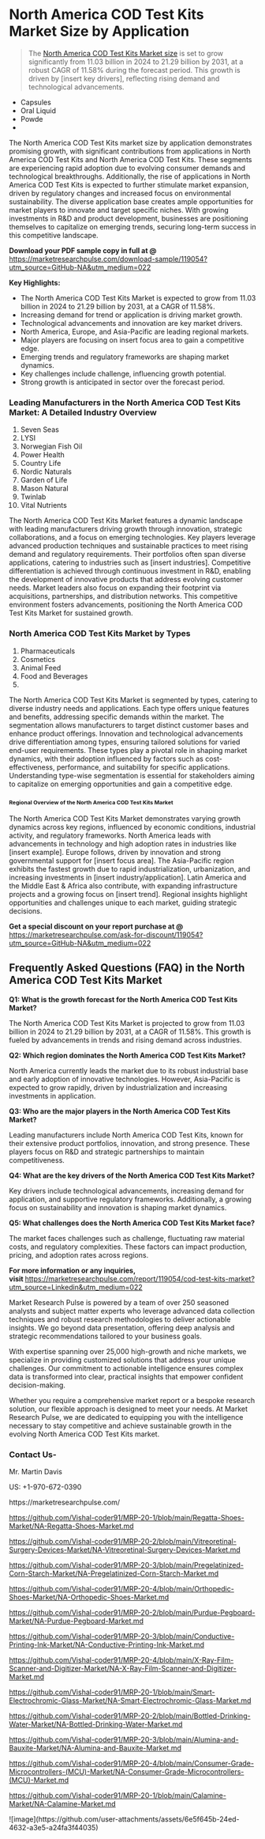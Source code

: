 <h1>North America COD Test Kits Market&nbsp;Size by Application</h1><blockquote><p>The <a href="https://marketresearchpulse.com/download-sample/119054?utm_source=GitHub-NA&amp;utm_medium=022">North America COD Test Kits Market size</a> is set to grow significantly from 11.03 billion in 2024 to 21.29 billion by 2031, at a robust CAGR of 11.58% during the forecast period. This growth is driven by [insert key drivers], reflecting rising demand and technological advancements.</p></blockquote><ul><li>Capsules <li> Oral Liquid <li> Powde <li> </li></ul><p>The North America COD Test Kits market size by application demonstrates promising growth, with significant contributions from applications in North America COD Test Kits and North America COD Test Kits. These segments are experiencing rapid adoption due to evolving consumer demands and technological breakthroughs. Additionally, the rise of applications in North America COD Test Kits is expected to further stimulate market expansion, driven by regulatory changes and increased focus on environmental sustainability. The diverse application base creates ample opportunities for market players to innovate and target specific niches. With growing investments in R&D and product development, businesses are positioning themselves to capitalize on emerging trends, securing long-term success in this competitive landscape.</p><p><strong>Download your PDF sample copy in full at @ </strong><a href="https://marketresearchpulse.com/download-sample/119054?utm_source=GitHub-NA&amp;utm_medium=022">https://marketresearchpulse.com/download-sample/119054?utm_source=GitHub-NA&amp;utm_medium=022</a></p><p><strong>Key Highlights: </strong></p><ul><li>The North America COD Test Kits Market is expected to grow from 11.03 billion in 2024 to 21.29 billion by 2031, at a CAGR of 11.58%.</li><li>Increasing demand for trend or application is driving market growth.</li><li>Technological advancements and innovation are key market drivers.</li><li>North America, Europe, and Asia-Pacific are leading regional markets.</li><li>Major players are focusing on insert focus area to gain a competitive edge.</li><li>Emerging trends and regulatory frameworks are shaping market dynamics.</li><li>Key challenges include challenge, influencing growth potential.</li><li>Strong growth is anticipated in sector over the forecast period.</li></ul><h3>Leading Manufacturers in the North America COD Test Kits Market: A Detailed Industry Overview</h3><ol><li>Seven Seas</li><li>LYSI</li><li>Norwegian Fish Oil</li><li>Power Health</li><li>Country Life</li><li>Nordic Naturals</li><li>Garden of Life</li><li>Mason Natural</li><li>Twinlab</li><li>Vital Nutrients</li></ol><div class="flex max-w-full flex-col flex-grow"><div class="min-h-8 text-message flex w-full flex-col items-end gap-2 whitespace-normal break-words [.text-message+&amp;]:mt-5" dir="auto" data-message-author-role="assistant" data-message-id="fd8432e4-4910-450d-b182-61b7bfb0a01f" data-message-model-slug="gpt-4o"><div class="flex w-full flex-col gap-1 empty:hidden first:pt-[3px]"><div class="markdown prose w-full break-words dark:prose-invert light"><p>The North America COD Test Kits Market features a dynamic landscape with leading manufacturers driving growth through innovation, strategic collaborations, and a focus on emerging technologies. Key players leverage advanced production techniques and sustainable practices to meet rising demand and regulatory requirements. Their portfolios often span diverse applications, catering to industries such as [insert industries]. Competitive differentiation is achieved through continuous investment in R&amp;D, enabling the development of innovative products that address evolving customer needs. Market leaders also focus on expanding their footprint via acquisitions, partnerships, and distribution networks. This competitive environment fosters advancements, positioning the North America COD Test Kits Market for sustained growth.</p></div></div></div></div><h3>North America COD Test Kits Market by Types</h3><ol><li>Pharmaceuticals <li> Cosmetics <li> Animal Feed <li> Food and Beverages <li> </li></ol><div class="flex max-w-full flex-col flex-grow"><div class="min-h-8 text-message flex w-full flex-col items-end gap-2 whitespace-normal break-words [.text-message+&amp;]:mt-5" dir="auto" data-message-author-role="assistant" data-message-id="084470be-0bb7-4664-bddf-5156b4f41249" data-message-model-slug="gpt-4o-mini"><div class="flex w-full flex-col gap-1 empty:hidden first:pt-[3px]"><div class="markdown prose w-full break-words dark:prose-invert light"><p>The North America COD Test Kits Market is segmented by types, catering to diverse industry needs and applications. Each type offers unique features and benefits, addressing specific demands within the market. The segmentation allows manufacturers to target distinct customer bases and enhance product offerings. Innovation and technological advancements drive differentiation among types, ensuring tailored solutions for varied end-user requirements. These types play a pivotal role in shaping market dynamics, with their adoption influenced by factors such as cost-effectiveness, performance, and suitability for specific applications. Understanding type-wise segmentation is essential for stakeholders aiming to capitalize on emerging opportunities and gain a competitive edge.</p></div></div></div></div><h3><span style="font-size: 11px;">Regional Overview of the North America COD Test Kits Market</span></h3><div class="flex max-w-full flex-col flex-grow"><div class="min-h-8 text-message flex w-full flex-col items-end gap-2 whitespace-normal break-words [.text-message+&amp;]:mt-5" dir="auto" data-message-author-role="assistant" data-message-id="e9038762-ce64-4e30-91c9-9bd413514231" data-message-model-slug="gpt-4o-mini"><div class="flex w-full flex-col gap-1 empty:hidden first:pt-[3px]"><div class="markdown prose w-full break-words dark:prose-invert light"><p>The North America COD Test Kits Market demonstrates varying growth dynamics across key regions, influenced by economic conditions, industrial activity, and regulatory frameworks. North America leads with advancements in technology and high adoption rates in industries like [insert example]. Europe follows, driven by innovation and strong governmental support for [insert focus area]. The Asia-Pacific region exhibits the fastest growth due to rapid industrialization, urbanization, and increasing investments in [insert industry/application]. Latin America and the Middle East &amp; Africa also contribute, with expanding infrastructure projects and a growing focus on [insert trend]. Regional insights highlight opportunities and challenges unique to each market, guiding strategic decisions.</p></div></div></div></div><p><strong>Get a special discount on your report purchase at @ </strong><a href="https://marketresearchpulse.com/ask-for-discount/119054?utm_source=GitHub-NA&amp;utm_medium=022">https://marketresearchpulse.com/ask-for-discount/119054?utm_source=GitHub-NA&amp;utm_medium=022</a></p><h2>Frequently Asked Questions (FAQ) in the North America COD Test Kits Market</h2><p><strong>Q1: What is the growth forecast for the North America COD Test Kits Market?</strong></p><p>The North America COD Test Kits Market is projected to grow from 11.03 billion in 2024 to 21.29 billion by 2031, at a CAGR of 11.58%. This growth is fueled by advancements in trends and rising demand across industries.</p><p><strong>Q2: Which region dominates the North America COD Test Kits Market?</strong></p><p>North America currently leads the market due to its robust industrial base and early adoption of innovative technologies. However, Asia-Pacific is expected to grow rapidly, driven by industrialization and increasing investments in application.</p><p><strong>Q3: Who are the major players in the North America COD Test Kits Market?</strong></p><p>Leading manufacturers include North America COD Test Kits, known for their extensive product portfolios, innovation, and strong presence. These players focus on R&amp;D and strategic partnerships to maintain competitiveness.</p><p><strong>Q4: What are the key drivers of the North America COD Test Kits Market?</strong></p><p>Key drivers include technological advancements, increasing demand for application, and supportive regulatory frameworks. Additionally, a growing focus on sustainability and innovation is shaping market dynamics.</p><p><strong>Q5: What challenges does the North America COD Test Kits Market face?</strong></p><p>The market faces challenges such as challenge, fluctuating raw material costs, and regulatory complexities. These factors can impact production, pricing, and adoption rates across regions.</p><p><strong>For more information or any inquiries, visit&nbsp;</strong><a href="https://marketresearchpulse.com/report/119054/cod-test-kits-market?utm_source=Linkedin&utm_medium=022">https://marketresearchpulse.com/report/119054/cod-test-kits-market?utm_source=Linkedin&utm_medium=022</a></p><p>Market Research Pulse is powered by a team of over 250 seasoned analysts and subject matter experts who leverage advanced data collection techniques and robust research methodologies to deliver actionable insights. We go beyond data presentation, offering deep analysis and strategic recommendations tailored to your business goals.</p><p>With expertise spanning over 25,000 high-growth and niche markets, we specialize in providing customized solutions that address your unique challenges. Our commitment to actionable intelligence ensures complex data is transformed into clear, practical insights that empower confident decision-making.</p><p>Whether you require a comprehensive market report or a bespoke research solution, our flexible approach is designed to meet your needs. At Market Research Pulse, we are dedicated to equipping you with the intelligence necessary to stay competitive and achieve sustainable growth in the evolving North America COD Test Kits market.</p><h3><strong>Contact Us-</strong></h3><p>Mr. Martin Davis</p><p>US: +1-970-672-0390</p><p>https://marketresearchpulse.com/</p><p><a href="https://github.com/Vishal-coder91/MRP-20-1/blob/main/Regatta-Shoes-Market/NA-Regatta-Shoes-Market.md">https://github.com/Vishal-coder91/MRP-20-1/blob/main/Regatta-Shoes-Market/NA-Regatta-Shoes-Market.md</a></p><p><a href="https://github.com/Vishal-coder91/MRP-20-2/blob/main/Vitreoretinal-Surgery-Devices-Market/NA-Vitreoretinal-Surgery-Devices-Market.md">https://github.com/Vishal-coder91/MRP-20-2/blob/main/Vitreoretinal-Surgery-Devices-Market/NA-Vitreoretinal-Surgery-Devices-Market.md</a></p><p><a href="https://github.com/Vishal-coder91/MRP-20-3/blob/main/Pregelatinized-Corn-Starch-Market/NA-Pregelatinized-Corn-Starch-Market.md">https://github.com/Vishal-coder91/MRP-20-3/blob/main/Pregelatinized-Corn-Starch-Market/NA-Pregelatinized-Corn-Starch-Market.md</a></p><p><a href="https://github.com/Vishal-coder91/MRP-20-4/blob/main/Orthopedic-Shoes-Market/NA-Orthopedic-Shoes-Market.md">https://github.com/Vishal-coder91/MRP-20-4/blob/main/Orthopedic-Shoes-Market/NA-Orthopedic-Shoes-Market.md</a></p><p><a href="https://github.com/Vishal-coder91/MRP-20-2/blob/main/Purdue-Pegboard-Market/NA-Purdue-Pegboard-Market.md">https://github.com/Vishal-coder91/MRP-20-2/blob/main/Purdue-Pegboard-Market/NA-Purdue-Pegboard-Market.md</a></p><p><a href="https://github.com/Vishal-coder91/MRP-20-3/blob/main/Conductive-Printing-Ink-Market/NA-Conductive-Printing-Ink-Market.md">https://github.com/Vishal-coder91/MRP-20-3/blob/main/Conductive-Printing-Ink-Market/NA-Conductive-Printing-Ink-Market.md</a></p><p><a href="https://github.com/Vishal-coder91/MRP-20-4/blob/main/X-Ray-Film-Scanner-and-Digitizer-Market/NA-X-Ray-Film-Scanner-and-Digitizer-Market.md">https://github.com/Vishal-coder91/MRP-20-4/blob/main/X-Ray-Film-Scanner-and-Digitizer-Market/NA-X-Ray-Film-Scanner-and-Digitizer-Market.md</a></p><p><a href="https://github.com/Vishal-coder91/MRP-20-1/blob/main/Smart-Electrochromic-Glass-Market/NA-Smart-Electrochromic-Glass-Market.md">https://github.com/Vishal-coder91/MRP-20-1/blob/main/Smart-Electrochromic-Glass-Market/NA-Smart-Electrochromic-Glass-Market.md</a></p><p><a href="https://github.com/Vishal-coder91/MRP-20-2/blob/main/Bottled-Drinking-Water-Market/NA-Bottled-Drinking-Water-Market.md">https://github.com/Vishal-coder91/MRP-20-2/blob/main/Bottled-Drinking-Water-Market/NA-Bottled-Drinking-Water-Market.md</a></p><p><a href="https://github.com/Vishal-coder91/MRP-20-3/blob/main/Alumina-and-Bauxite-Market/NA-Alumina-and-Bauxite-Market.md">https://github.com/Vishal-coder91/MRP-20-3/blob/main/Alumina-and-Bauxite-Market/NA-Alumina-and-Bauxite-Market.md</a></p><p><a href="https://github.com/Vishal-coder91/MRP-20-4/blob/main/Consumer-Grade-Microcontrollers-(MCU)-Market/NA-Consumer-Grade-Microcontrollers-(MCU)-Market.md">https://github.com/Vishal-coder91/MRP-20-4/blob/main/Consumer-Grade-Microcontrollers-(MCU)-Market/NA-Consumer-Grade-Microcontrollers-(MCU)-Market.md</a></p><p><a href="https://github.com/Vishal-coder91/MRP-20-1/blob/main/Calamine-Market/NA-Calamine-Market.md">https://github.com/Vishal-coder91/MRP-20-1/blob/main/Calamine-Market/NA-Calamine-Market.md</a></p>
![image](https://github.com/user-attachments/assets/6e5f645b-24ed-4632-a3e5-a24fa3f44035)
